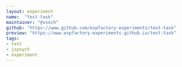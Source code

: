 ```yaml
---
layout: experiment
name:  "test-task"
maintainer: "@vsoch"
github: "https://www.github.com/expfactory-experiments/test-task"
preview: "https://www.expfactory-experiments.github.io/test-task"
tags:
- test
- jspsych
- experiment
---
```

